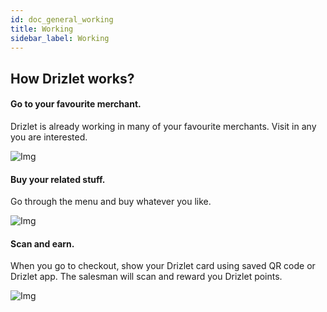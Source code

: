 ```yaml
---
id: doc_general_working
title: Working
sidebar_label: Working
---
```



## How Drizlet works?
#### Go to your favourite merchant.
Drizlet is already working in many of your favourite merchants. Visit in any you are interested.

![Img](../../../img/start-1.png?raw=true)

#### Buy your related stuff.
Go through the menu and buy whatever you like.

![Img](../../../img/start-2.png?raw=true)

#### Scan and earn.
When you go to checkout, show your Drizlet card using saved QR code or Drizlet app. The salesman will scan and reward you Drizlet points.

![Img](../../../img/start-3.png?raw=true)
